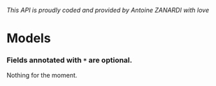 *This API is proudly coded and provided by Antoine ZANARDI with love*

# Models

### Fields annotated with `*` are optional.

Nothing for the moment.